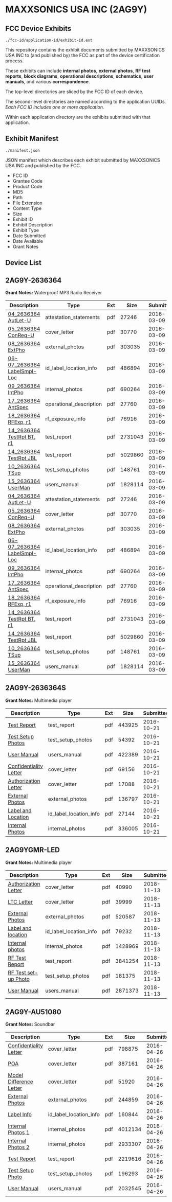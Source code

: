 # MAXXSONICS USA INC (2AG9Y)
## FCC Device Exhibits

```
./fcc-id/application-id/exhibit-id.ext
```

This repository contains the exhibit documents submitted by MAXXSONICS USA INC to (and published by) the FCC as part of the device certification process.

These exhibits can include **internal photos**, **external photos**, **RF test reports**, **block diagrams**, **operational descriptions**, **schematics**, **user manuals**, and various **correspondence**.

The top-level directories are sliced by the FCC ID of each device.

The second-level directories are named according to the application UUIDs. *Each FCC ID includes one or more application.*

Within each application directory are the exhibits submitted with that application. 

## Exhibit Manifest

```
./manifest.json
```

JSON manifest which describes each exhibit submitted by MAXXSONICS USA INC and published by the FCC.

- FCC ID
- Grantee Code
- Product Code
- MD5
- Path
- File Extension
- Content Type
- Size
- Exhibit ID
- Exhibit Description
- Exhibit Type
- Date Submitted
- Date Available
- Grant Notes

## Device List
## 2AG9Y-2636364
**Grant Notes:** Waterproof MP3 Radio Receiver

| Description | Type | Ext | Size | Submitted | Available |
| ----------- | ---- | --- | ---- | --------- | --------- |
| [04_2636364 AutLet-U](2AG9Y-2636364/0674e3df2670aa33c49d442bf2f6314d/2923330.pdf) | attestation_statements | pdf | 27246 | 2016-03-09 | 2016-03-09 |
| [05_2636364 ConReq-U](2AG9Y-2636364/0674e3df2670aa33c49d442bf2f6314d/2923331.pdf) | cover_letter | pdf | 30770 | 2016-03-09 | 2016-03-09 |
| [08_2636364 ExtPho](2AG9Y-2636364/0674e3df2670aa33c49d442bf2f6314d/2923333.pdf) | external_photos | pdf | 303035 | 2016-03-09 | 2016-03-09 |
| [06-07_2636364 LabelSmpl-Loc](2AG9Y-2636364/0674e3df2670aa33c49d442bf2f6314d/2923332.pdf) | id_label_location_info | pdf | 486894 | 2016-03-09 | 2016-03-09 |
| [09_2636364 IntPho](2AG9Y-2636364/0674e3df2670aa33c49d442bf2f6314d/2923334.pdf) | internal_photos | pdf | 690264 | 2016-03-09 | 2016-03-09 |
| [17_2636364 AntSpec](2AG9Y-2636364/0674e3df2670aa33c49d442bf2f6314d/2923342.pdf) | operational_description | pdf | 27760 | 2016-03-09 | 2016-03-09 |
| [18_2636364 RFExp, r1](2AG9Y-2636364/0674e3df2670aa33c49d442bf2f6314d/2923350.pdf) | rf_exposure_info | pdf | 76916 | 2016-03-09 | 2016-03-09 |
| [14_2636364 TestRpt BT, r1](2AG9Y-2636364/0674e3df2670aa33c49d442bf2f6314d/2923339.pdf) | test_report | pdf | 2731043 | 2016-03-09 | 2016-03-09 |
| [14_2636364 TestRpt JBL](2AG9Y-2636364/0674e3df2670aa33c49d442bf2f6314d/2923340.pdf) | test_report | pdf | 5029860 | 2016-03-09 | 2016-03-09 |
| [10_2636364 TSup](2AG9Y-2636364/0674e3df2670aa33c49d442bf2f6314d/2923335.pdf) | test_setup_photos | pdf | 148761 | 2016-03-09 | 2016-03-09 |
| [15_2636364 UserMan](2AG9Y-2636364/0674e3df2670aa33c49d442bf2f6314d/2923341.pdf) | users_manual | pdf | 1828114 | 2016-03-09 | 2016-03-09 |
| [04_2636364 AutLet-U](2AG9Y-2636364/6ffdc7bb6863e05e6a78eeda7be9c18b/2923330.pdf) | attestation_statements | pdf | 27246 | 2016-03-09 | 2016-03-09 |
| [05_2636364 ConReq-U](2AG9Y-2636364/6ffdc7bb6863e05e6a78eeda7be9c18b/2923331.pdf) | cover_letter | pdf | 30770 | 2016-03-09 | 2016-03-09 |
| [08_2636364 ExtPho](2AG9Y-2636364/6ffdc7bb6863e05e6a78eeda7be9c18b/2923333.pdf) | external_photos | pdf | 303035 | 2016-03-09 | 2016-03-09 |
| [06-07_2636364 LabelSmpl-Loc](2AG9Y-2636364/6ffdc7bb6863e05e6a78eeda7be9c18b/2923332.pdf) | id_label_location_info | pdf | 486894 | 2016-03-09 | 2016-03-09 |
| [09_2636364 IntPho](2AG9Y-2636364/6ffdc7bb6863e05e6a78eeda7be9c18b/2923334.pdf) | internal_photos | pdf | 690264 | 2016-03-09 | 2016-03-09 |
| [17_2636364 AntSpec](2AG9Y-2636364/6ffdc7bb6863e05e6a78eeda7be9c18b/2923342.pdf) | operational_description | pdf | 27760 | 2016-03-09 | 2016-03-09 |
| [18_2636364 RFExp, r1](2AG9Y-2636364/6ffdc7bb6863e05e6a78eeda7be9c18b/2923350.pdf) | rf_exposure_info | pdf | 76916 | 2016-03-09 | 2016-03-09 |
| [14_2636364 TestRpt BT, r1](2AG9Y-2636364/6ffdc7bb6863e05e6a78eeda7be9c18b/2923339.pdf) | test_report | pdf | 2731043 | 2016-03-09 | 2016-03-09 |
| [14_2636364 TestRpt JBL](2AG9Y-2636364/6ffdc7bb6863e05e6a78eeda7be9c18b/2923340.pdf) | test_report | pdf | 5029860 | 2016-03-09 | 2016-03-09 |
| [10_2636364 TSup](2AG9Y-2636364/6ffdc7bb6863e05e6a78eeda7be9c18b/2923335.pdf) | test_setup_photos | pdf | 148761 | 2016-03-09 | 2016-03-09 |
| [15_2636364 UserMan](2AG9Y-2636364/6ffdc7bb6863e05e6a78eeda7be9c18b/2923341.pdf) | users_manual | pdf | 1828114 | 2016-03-09 | 2016-03-09 |
## 2AG9Y-2636364S
**Grant Notes:** Multimedia player

| Description | Type | Ext | Size | Submitted | Available |
| ----------- | ---- | --- | ---- | --------- | --------- |
| [Test Report](2AG9Y-2636364S/b9a6dea5b4d0c5d6906b40a70a4afd71/3171073.pdf) | test_report | pdf | 443925 | 2016-10-21 | 2016-10-21 |
| [Test Setup Photos](2AG9Y-2636364S/b9a6dea5b4d0c5d6906b40a70a4afd71/3171068.pdf) | test_setup_photos | pdf | 54392 | 2016-10-21 | 2016-10-21 |
| [User Manual](2AG9Y-2636364S/b9a6dea5b4d0c5d6906b40a70a4afd71/3171069.pdf) | users_manual | pdf | 422389 | 2016-10-21 | 2016-10-21 |
| [Confidentiality Letter](2AG9Y-2636364S/b9a6dea5b4d0c5d6906b40a70a4afd71/3171070.pdf) | cover_letter | pdf | 69156 | 2016-10-21 | 2016-10-21 |
| [Authorization Letter](2AG9Y-2636364S/b9a6dea5b4d0c5d6906b40a70a4afd71/3171071.pdf) | cover_letter | pdf | 17088 | 2016-10-21 | 2016-10-21 |
| [External Photos](2AG9Y-2636364S/b9a6dea5b4d0c5d6906b40a70a4afd71/3171066.pdf) | external_photos | pdf | 136797 | 2016-10-21 | 2016-10-21 |
| [Label and Location](2AG9Y-2636364S/b9a6dea5b4d0c5d6906b40a70a4afd71/3171072.pdf) | id_label_location_info | pdf | 27144 | 2016-10-21 | 2016-10-21 |
| [Internal Photos](2AG9Y-2636364S/b9a6dea5b4d0c5d6906b40a70a4afd71/3171067.pdf) | internal_photos | pdf | 336005 | 2016-10-21 | 2016-10-21 |
## 2AG9YGMR-LED
**Grant Notes:** Multimedia player

| Description | Type | Ext | Size | Submitted | Available |
| ----------- | ---- | --- | ---- | --------- | --------- |
| [Authorization Letter](2AG9YGMR-LED/ddbd02a8900b13d3978d9517df8b42f0/4070076.pdf) | cover_letter | pdf | 40990 | 2018-11-13 | 2018-11-13 |
| [LTC Letter](2AG9YGMR-LED/ddbd02a8900b13d3978d9517df8b42f0/4070077.pdf) | cover_letter | pdf | 39999 | 2018-11-13 | 2018-11-13 |
| [External Photos](2AG9YGMR-LED/ddbd02a8900b13d3978d9517df8b42f0/4070078.pdf) | external_photos | pdf | 520587 | 2018-11-13 | 2018-11-13 |
| [Label and location](2AG9YGMR-LED/ddbd02a8900b13d3978d9517df8b42f0/4070079.pdf) | id_label_location_info | pdf | 79232 | 2018-11-13 | 2018-11-13 |
| [Internal photos](2AG9YGMR-LED/ddbd02a8900b13d3978d9517df8b42f0/4070080.pdf) | internal_photos | pdf | 1428969 | 2018-11-13 | 2018-11-13 |
| [RF Test Report](2AG9YGMR-LED/ddbd02a8900b13d3978d9517df8b42f0/4070083.pdf) | test_report | pdf | 3841254 | 2018-11-13 | 2018-11-13 |
| [RF Test set-up Photo](2AG9YGMR-LED/ddbd02a8900b13d3978d9517df8b42f0/4070084.pdf) | test_setup_photos | pdf | 181375 | 2018-11-13 | 2018-11-13 |
| [User Manual](2AG9YGMR-LED/ddbd02a8900b13d3978d9517df8b42f0/4070085.pdf) | users_manual | pdf | 2871373 | 2018-11-13 | 2018-11-13 |
## 2AG9Y-AU51080
**Grant Notes:** Soundbar

| Description | Type | Ext | Size | Submitted | Available |
| ----------- | ---- | --- | ---- | --------- | --------- |
| [Confidentiality Letter](2AG9Y-AU51080/321e6cb614228606532a1f25c7e9edc9/2970852.pdf) | cover_letter | pdf | 798875 | 2016-04-26 | 2016-04-26 |
| [POA](2AG9Y-AU51080/321e6cb614228606532a1f25c7e9edc9/2970853.pdf) | cover_letter | pdf | 387161 | 2016-04-26 | 2016-04-26 |
| [Model Difference Letter](2AG9Y-AU51080/321e6cb614228606532a1f25c7e9edc9/2970855.pdf) | cover_letter | pdf | 51920 | 2016-04-26 | 2016-04-26 |
| [External Photos](2AG9Y-AU51080/321e6cb614228606532a1f25c7e9edc9/2970849.pdf) | external_photos | pdf | 244859 | 2016-04-26 | 2016-04-26 |
| [Label Info](2AG9Y-AU51080/321e6cb614228606532a1f25c7e9edc9/2970854.pdf) | id_label_location_info | pdf | 160844 | 2016-04-26 | 2016-04-26 |
| [Internal Photos 1](2AG9Y-AU51080/321e6cb614228606532a1f25c7e9edc9/2970850.pdf) | internal_photos | pdf | 4012134 | 2016-04-26 | 2016-04-26 |
| [Internal Photos 2](2AG9Y-AU51080/321e6cb614228606532a1f25c7e9edc9/2970851.pdf) | internal_photos | pdf | 2933307 | 2016-04-26 | 2016-04-26 |
| [Test Report](2AG9Y-AU51080/321e6cb614228606532a1f25c7e9edc9/2970858.pdf) | test_report | pdf | 2219616 | 2016-04-26 | 2016-04-26 |
| [Test Setup Photo](2AG9Y-AU51080/321e6cb614228606532a1f25c7e9edc9/2970856.pdf) | test_setup_photos | pdf | 196293 | 2016-04-26 | 2016-04-26 |
| [User Manual](2AG9Y-AU51080/321e6cb614228606532a1f25c7e9edc9/2970857.pdf) | users_manual | pdf | 2032545 | 2016-04-26 | 2016-04-26 |
